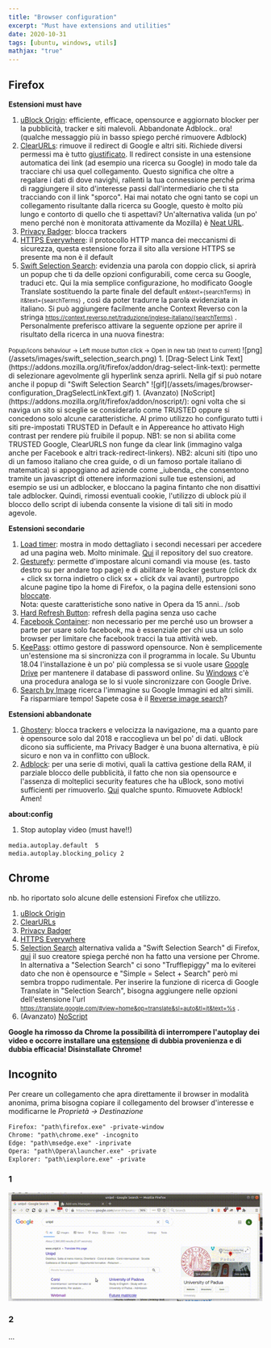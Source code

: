 ```yaml
---
title: "Browser configuration"
excerpt: "Must have extensions and utilities"
date: 2020-10-31
tags: [ubuntu, windows, utils]
mathjax: "true"
---
```



## Firefox
**Estensioni must have**  
1. [uBlock Origin](https://addons.mozilla.org/it/firefox/addon/ublock-origin/): efficiente, efficace, opensource e aggiornato blocker per la pubblicità, tracker e siti malevoli. Abbandonate Adblock.. ora! (qualche messaggio più in basso spiego perché rimuovere Adblock)
1. [ClearURLs](https://addons.mozilla.org/it/firefox/addon/clearurls/): rimuove il redirect di Google e altri siti. Richiede diversi permessi ma è tutto [giustificato](https://gitlab.com/KevinRoebert/ClearUrls/-/issues/159). Il redirect consiste in una estensione automatica dei link (ad esempio una ricerca su Google) in modo tale da tracciare chi usa quel collegamento. Questo significa che oltre a regalare i dati di dove navighi, rallenti la tua connessione perché prima di raggiungere il sito d'interesse passi dall'intermediario che ti sta tracciando con il link "sporco". Hai mai notato che ogni tanto se copi un collegamento risultante dalla ricerca su Google, questo è molto più lungo e contorto di quello che ti aspettavi? Un'alternativa valida (un po' meno perché non è monitorata attivamente da Mozilla) è [Neat URL](https://addons.mozilla.org/it/firefox/addon/neat-url).
1. [Privacy Badger](https://addons.mozilla.org/it/firefox/addon/privacy-badger17/): blocca trackers
1. [HTTPS Everywhere](https://addons.mozilla.org/it/firefox/addon/https-everywhere/): il protocollo HTTP manca dei meccanismi di sicurezza, questa estensione forza il sito alla versione HTTPS se presente ma non è il default
1. [Swift Selection Search](https://addons.mozilla.org/en-US/firefox/addon/swift-selection-search/): evidenzia una parola con doppio click, si aprirà un popup che ti da delle opzioni configurabili, come cerca su Google, traduci etc. Qui la mia semplice configurazione, ho modificato Google Translate sostituendo la parte finale del default 
<span style="font-size: 3mm">en&text={searchTerms}</span> 
in 
<span style="font-size: 3mm">it&text={searchTerms}</span>
, così da poter tradurre la parola evidenziata in italiano. Si può aggiungere facilmente anche Context Reverso con la stringa 
<span style="font-size: 3mm">https://context.reverso.net/traduzione/inglese-italiano/{searchTerms}</span>
. Personalmente preferisco attivare la seguente opzione per aprire il risultato della ricerca in una nuova finestra: 
<span style="font-size: 3mm">
Popup/icons behaviour → Left mouse button click → Open in new tab (next to current) 
</span>
![png](/assets/images/swift_selection_search.png)
1. [Drag-Select Link Text](https://addons.mozilla.org/it/firefox/addon/drag-select-link-text): permette di selezionare agevolmente gli hyperlink senza aprirli. Nella gif si può notare anche il popup di "Swift Selection Search"
![gif](/assets/images/browser-configuration_DragSelectLinkText.gif)
1. (Avanzato) [NoScript](https://addons.mozilla.org/it/firefox/addon/noscript/): ogni volta che si naviga un sito si sceglie se considerarlo come TRUSTED oppure si concedono solo alcune caratteristiche. Al primo utilizzo ho configurato tutti i siti pre-impostati TRUSTED in Default e in Appereance ho attivato High contrast per rendere più fruibile il popup.  
NB1: se non si abilita come TRUSTED Google, ClearURLS non funge da clear link (immagino valga anche per Facebook e altri track-redirect-linkers).  
NB2: alcuni siti (tipo uno di un famoso italiano che crea guide, o di un famoso portale italiano di matematica) si appoggiano ad aziende come _iubenda_ che consentono tramite un javascript di ottenere informazioni sulle tue estensioni, ad esempio se usi un adblocker, e bloccano la pagina fintanto che non disattivi tale adblocker. Quindi, rimossi eventuali cookie, l'utilizzo di ublock più il blocco dello script di iubenda consente la visione di tali siti in modo agevole.

**Estensioni secondarie**  
1. [Load timer](https://addons.mozilla.org/it/firefox/addon/load-timer): mostra in modo dettagliato i secondi necessari per accedere ad una pagina web. Molto minimale. [Qui](https://github.com/alex-vv/page-load-time) il repository del suo creatore.
1. [Gesturefy](https://addons.mozilla.org/it/firefox/addon/gesturefy): permette d'impostare alcuni comandi via mouse (es. tasto destro su per andare top page) e di abilitare le Rocker gesture (click dx + click sx torna indietro o click sx + click dx vai avanti), purtroppo alcune pagine tipo la home di Firefox, o la pagina delle estensioni sono [bloccate](https://www.reddit.com/r/firefox/comments/erharo/is_there_a_way_to_remove_extension_blocks_from/).  
Nota: queste caratteristiche sono native in Opera da 15 anni.. /sob
1. [Hard Refresh Button](https://addons.mozilla.org/it/firefox/addon/hard-refresh-button/): refresh della pagina senza uso cache
1. [Facebook Container](https://addons.mozilla.org/it/firefox/addon/facebook-container/): non necessario per me perché uso un browser a parte per usare solo facebook, ma è essenziale per chi usa un solo browser per limitare che facebook tracci la tua attività web.
1. [KeePass](https://addons.mozilla.org/firefox/addon/keefox/): ottimo gestore di password opensource. Non è semplicemente un'estensione ma si sincronizza con il programma in locale. Su Ubuntu 18.04 l'installazione è un po' più complessa se si vuole usare [Google Drive](https://www.albgri.com/ubuntu-software/#keepass-2x) per mantenere il database di password online. Su [Windows](https://www.albgri.com/windows10-software/#keepass-2x) c'è una procedura analoga se lo si vuole sincronizzare con Google Drive.
1. [Search by Image](https://addons.mozilla.org/it/firefox/addon/search_by_image/) ricerca l'immagine su Google Immagini ed altri simili. Fa risparmiare tempo! Sapete cosa è il [Reverse image search](https://en.wikipedia.org/wiki/Reverse_image_search)?

**Estensioni abbandonate**
1. [Ghostery](https://addons.mozilla.org/it/firefox/addon/ghostery/): blocca trackers e velocizza la navigazione, ma a quanto pare è opensource solo dal 2018 e raccoglieva un bel po' di dati. uBlock dicono sia sufficiente, ma Privacy Badger è una buona alternativa, è più sicuro e non va in conflitto con uBlock.
1. [Adblock](https://addons.mozilla.org/it/firefox/addon/adblock-plus/): per una serie di motivi, quali la cattiva gestione della RAM, il parziale blocco delle pubblicità, il fatto che non sia opensource e l'assenza di molteplici security features che ha uBlock, sono motivi sufficienti per rimuoverlo. [Qui](https://www.reddit.com/r/privacy/comments/9a6v0c/why_is_ublock_origin_better_than_adblock/) qualche spunto. Rimuovete Adblock! Amen!


**about:config**
1. Stop autoplay video (must have!!)
```raw
media.autoplay.default	5	
media.autoplay.blocking_policy 2
```


## Chrome
nb. ho riportato solo alcune delle estensioni Firefox che utilizzo.
1. [uBlock Origin](https://chrome.google.com/webstore/detail/ublock-origin/cjpalhdlnbpafiamejdnhcphjbkeiagm)
1. [ClearURLs](https://chrome.google.com/webstore/detail/clearurls/lckanjgmijmafbedllaakclkaicjfmnk)
1. [Privacy Badger](https://chrome.google.com/webstore/detail/privacy-badger/pkehgijcmpdhfbdbbnkijodmdjhbjlgp)
1. [HTTPS Everywhere](https://chrome.google.com/webstore/detail/https-everywhere/gcbommkclmclpchllfjekcdonpmejbdp)
1. [Selection Search](https://chrome.google.com/webstore/detail/selection-search/gipnlpdeieaidmmeaichnddnmjmcakoe) alternativa valida a "Swift Selection Search" di Firefox, [qui](https://github.com/CanisLupus/swift-selection-search/issues/148#issuecomment-517942416) il suo creatore spiega perché non ha fatto una versione per Chrome. In alternativa a "Selection Search" ci sono "Trufflepiggy" ma lo eviterei dato che non è opensource e "Simple = Select + Search" però mi sembra troppo rudimentale. Per inserire la funzione di ricerca di Google Translate in "Selection Search", bisogna aggiungere nelle opzioni dell'estensione l'url 
<span style="font-size: 3mm">https://translate.google.com/#view=home&op=translate&sl=auto&tl=it&text=%s</span>
.
1. (Avanzato) [NoScript](https://chrome.google.com/webstore/detail/noscript/doojmbjmlfjjnbmnoijecmcbfeoakpjm)


**Google ha rimosso da Chrome la possibilità di interrompere l'autoplay dei video e occorre installare una [estensione](https://chrome.google.com/webstore/detail/autoplaystopper/ejddcgojdblidajhngkogefpkknnebdh) di dubbia provenienza e di dubbia efficacia! Disinstallate Chrome!**


## Incognito
Per creare un collegamento che apra direttamente il browser in modalità anonima, prima bisogna copiare il collegamento del browser d'interesse e modificarne le *Proprietà → Destinazione*  
```raw
Firefox: "path\firefox.exe" -private-window
Chrome: "path\chrome.exe" -incognito
Edge: "path\msedge.exe" -inprivate
Opera: "path\Opera\launcher.exe" -private
Explorer: "path\iexplore.exe" -private
```

### 1
<img src="/assets/images/video_rec.gif" />

### 2




...
